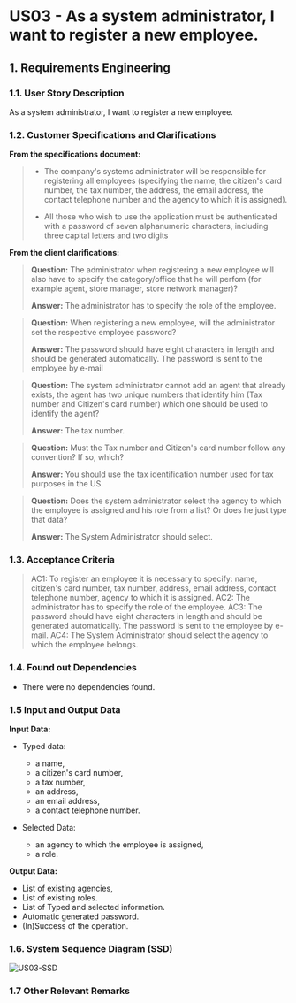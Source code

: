 # US03 - As a system administrator, I want to register a new employee.

## 1. Requirements Engineering

### 1.1. User Story Description

As a system administrator, I want to register a new employee.

### 1.2. Customer Specifications and Clarifications

**From the specifications document:**

> * The company's systems administrator will be responsible for registering all employees (specifying
the name, the citizen's card number, the tax number, the address, the email address, the contact
telephone number and the agency to which it is assigned).
> 
> * All those who wish to use the application must be authenticated with a password of seven alphanumeric characters, including three capital letters and two digits

**From the client clarifications:**

> **Question:** The administrator when registering a new employee will also have to specify the category/office that he will perfom (for example agent, store manager, store network manager)?
>
> **Answer:** The administrator has to specify the role of the employee.

> **Question:** When registering a new employee, will the administrator set the respective employee password?
> 
> **Answer:** The password should have eight characters in length and should be generated automatically. The password is sent to the employee by e-mail

> **Question:** The system administrator cannot add an agent that already exists, the agent has two unique numbers that identify him (Tax number and Citizen's card number) which one should be used to identify the agent?
>
> **Answer:** The tax number.

> **Question:** Must the Tax number and Citizen's card number follow any convention? If so, which?
>
> **Answer:** You should use the tax identification number used for tax purposes in the US.

> **Question:** Does the system administrator select the agency to which the employee is assigned and his role from a list? Or does he just type that data?
>
> **Answer:** The System Administrator should select.

### 1.3. Acceptance Criteria

> AC1: To register an employee it is necessary to specify: name, citizen's card number, tax number, address, email address, contact telephone number, agency to which it is assigned.
> AC2: The administrator has to specify the role of the employee.
> AC3: The password should have eight characters in length and should be generated automatically. The password is sent to the employee by e-mail.
> AC4: The System Administrator should select the agency to which the employee belongs.

### 1.4. Found out Dependencies

* There were no dependencies found.

### 1.5 Input and Output Data

**Input Data:**
* Typed data:
  * a name,
  * a citizen's card number,
  * a tax number,
  * an address,
  * an email address,
  * a contact telephone number.

* Selected Data:
  * an agency to which the employee is assigned,
  * a role.

**Output Data:**
* List of existing agencies,
* List of existing roles.
* List of Typed and selected information.
* Automatic generated password.
* (In)Success of the operation.

### 1.6. System Sequence Diagram (SSD)

![US03-SSD](svg/us03-system-sequence-diagram_SSD.svg)

### 1.7 Other Relevant Remarks

